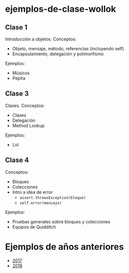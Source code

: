 # ejemplos-de-clase-wollok

## Clase 1

Introducción a objetos. Conceptos:
- Objeto, mensaje, método, referencias (incluyendo self)
- Encapsulamiento, delegación y polimorfismo

Ejemplos:
- Músicos
- Pepita

## Clase 3

Clases. Conceptos:
- Clases
- Delegación
- Method Lookup

Ejemplos:
- Lol

## Clase 4

Conceptos:
- Bloques
- Colecciones
- Intro a idea de error
  - `assert.throwsException(bloque)`
  - `self.error(mensaje)`

Ejemplos:
- Pruebas generales sobre bloques y colecciones
- Equipos de Quidditch

# Ejemplos de años anteriores

- [2017](https://github.com/pdep-mit/ejemplos-de-clase-wollok/tree/ejemplos-2017)
- [2018](https://github.com/pdep-mit/ejemplos-de-clase-wollok/tree/ejemplos-2018)
